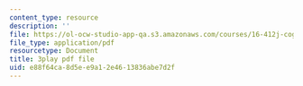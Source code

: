 ```yaml
---
content_type: resource
description: ''
file: https://ol-ocw-studio-app-qa.s3.amazonaws.com/courses/16-412j-cognitive-robotics-spring-2016/e88f64ca8d5ee9a12e4613836abe7d2f_xmImNoDc9Z4.pdf
file_type: application/pdf
resourcetype: Document
title: 3play pdf file
uid: e88f64ca-8d5e-e9a1-2e46-13836abe7d2f
---
```

